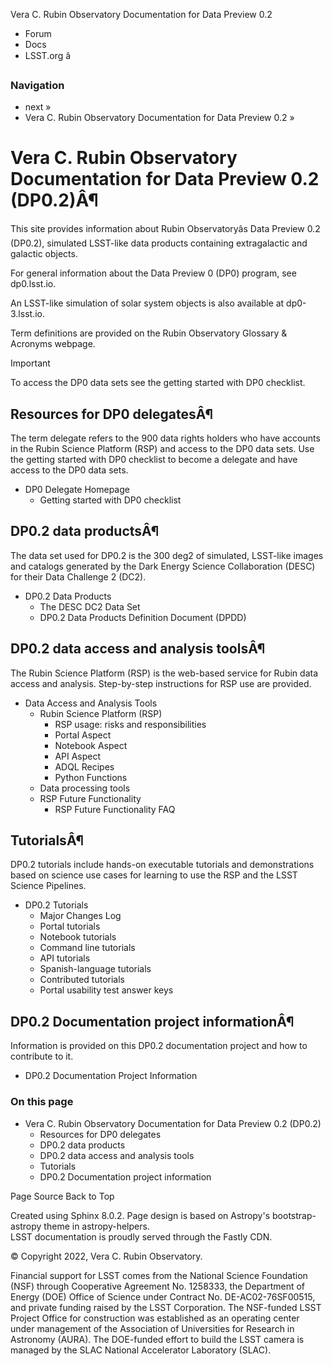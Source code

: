 Vera C. Rubin Observatory Documentation for Data Preview 0.2

  * Forum
  * Docs
  * LSST.org â



### Navigation

  * next » 
  * Vera C. Rubin Observatory Documentation for Data Preview 0.2 » 



# Vera C. Rubin Observatory Documentation for Data Preview 0.2 (DP0.2)Â¶

This site provides information about Rubin Observatoryâs Data Preview 0.2 (DP0.2), simulated LSST-like data products containing extragalactic and galactic objects.

For general information about the Data Preview 0 (DP0) program, see dp0.lsst.io.

An LSST-like simulation of solar system objects is also available at dp0-3.lsst.io.

Term definitions are provided on the Rubin Observatory Glossary & Acronyms webpage.

Important

To access the DP0 data sets see the getting started with DP0 checklist.

## Resources for DP0 delegatesÂ¶

The term delegate refers to the 900 data rights holders who have accounts in the Rubin Science Platform (RSP) and access to the DP0 data sets. Use the getting started with DP0 checklist to become a delegate and have access to the DP0 data sets.

  * DP0 Delegate Homepage
    * Getting started with DP0 checklist



## DP0.2 data productsÂ¶

The data set used for DP0.2 is the 300 deg2 of simulated, LSST-like images and catalogs generated by the Dark Energy Science Collaboration (DESC) for their Data Challenge 2 (DC2).

  * DP0.2 Data Products
    * The DESC DC2 Data Set
    * DP0.2 Data Products Definition Document (DPDD)



## DP0.2 data access and analysis toolsÂ¶

The Rubin Science Platform (RSP) is the web-based service for Rubin data access and analysis. Step-by-step instructions for RSP use are provided.

  * Data Access and Analysis Tools
    * Rubin Science Platform (RSP)
      * RSP usage: risks and responsibilities
      * Portal Aspect
      * Notebook Aspect
      * API Aspect
      * ADQL Recipes
      * Python Functions
    * Data processing tools
    * RSP Future Functionality
      * RSP Future Functionality FAQ



## TutorialsÂ¶

DP0.2 tutorials include hands-on executable tutorials and demonstrations based on science use cases for learning to use the RSP and the LSST Science Pipelines.

  * DP0.2 Tutorials
    * Major Changes Log
    * Portal tutorials
    * Notebook tutorials
    * Command line tutorials
    * API tutorials
    * Spanish-language tutorials
    * Contributed tutorials
    * Portal usability test answer keys



## DP0.2 Documentation project informationÂ¶

Information is provided on this DP0.2 documentation project and how to contribute to it.

  * DP0.2 Documentation Project Information



### On this page

  * Vera C. Rubin Observatory Documentation for Data Preview 0.2 (DP0.2)
    * Resources for DP0 delegates
    * DP0.2 data products
    * DP0.2 data access and analysis tools
    * Tutorials
    * DP0.2 Documentation project information



Page Source Back to Top

Created using Sphinx 8.0.2. Page design is based on Astropy's bootstrap-astropy theme in astropy-helpers.   
LSST documentation is proudly served through the Fastly CDN. 

© Copyright 2022, Vera C. Rubin Observatory.  


Financial support for LSST comes from the National Science Foundation (NSF) through Cooperative Agreement No. 1258333, the Department of Energy (DOE) Office of Science under Contract No. DE-AC02-76SF00515, and private funding raised by the LSST Corporation. The NSF-funded LSST Project Office for construction was established as an operating center under management of the Association of Universities for Research in Astronomy (AURA). The DOE-funded effort to build the LSST camera is managed by the SLAC National Accelerator Laboratory (SLAC). 

